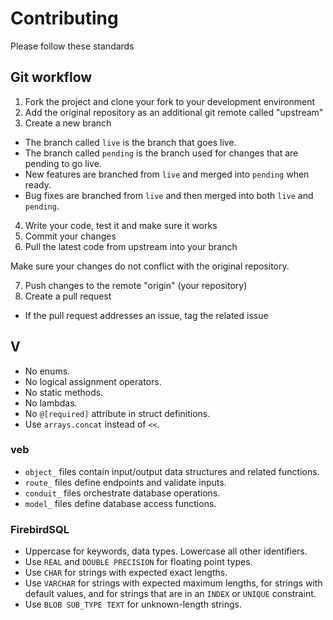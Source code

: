 # Contributing

Please follow these standards

## Git workflow

1. Fork the project and clone your fork to your development environment
2. Add the original repository as an additional git remote called "upstream"
3. Create a new branch
  - The branch called `live` is the branch that goes live.
  - The branch called `pending` is the branch used for changes that are pending to go live.
  - New features are branched from `live` and merged into `pending` when ready.
  - Bug fixes are branched from `live` and then merged into both `live` and `pending`.

4. Write your code, test it and make sure it works
5. Commit your changes
6. Pull the latest code from upstream into your branch 

  Make sure your changes do not conflict with the original repository.

7. Push changes to the remote "origin" (your repository)
8. Create a pull request
  - If the pull request addresses an issue, tag the related issue

## V

- No enums.
- No logical assignment operators.
- No static methods.
- No lambdas.
- No `@[required]` attribute in struct definitions.
- Use `arrays.concat` instead of `<<`.

### veb

- `object_` files contain input/output data structures and related functions.
- `route_` files define endpoints and validate inputs.
- `conduit_` files orchestrate database operations.
- `model_` files define database access functions.

### FirebirdSQL

- Uppercase for keywords, data types. Lowercase all other identifiers.
- Use `REAL` and `DOUBLE PRECISION` for floating point types.
- Use `CHAR` for strings with expected exact lengths.
- Use `VARCHAR` for strings with expected maximum lengths, for strings with default values, and for 
  strings that are in an `INDEX` or `UNIQUE` constraint.
- Use `BLOB SUB_TYPE TEXT` for unknown-length strings.
